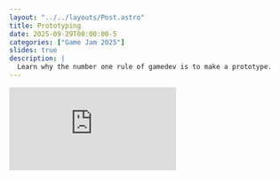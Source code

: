 ```yaml
---
layout: "../../layouts/Post.astro"
title: Prototyping
date: 2025-09-29T00:00:00-5
categories: ["Game Jam 2025"]
slides: true
description: |
  Learn why the number one rule of gamedev is to make a prototype.
---
```

<div class="-mx-4 flex h-3/4  block">
<iframe class="w-full aspect-[1.55]" src="https://docs.google.com/presentation/d/e/2PACX-1vQ3Mptm35V7pXKeGtmEiOHDj4Rq-EEgUKlndi-szwlXDJShMldRIrHmBUfsgmkKbDLnwaZUt4bBIrdE/pubembed?start=false&loop=false" frameborder="0" allowfullscreen="true" mozallowfullscreen="true" webkitallowfullscreen="true"></iframe>
</div>
